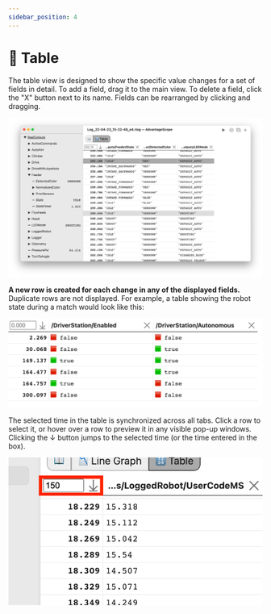```yaml
---
sidebar_position: 4
---
```


# 🔢 Table

The table view is designed to show the specific value changes for a set of fields in detail. To add a field, drag it to the main view. To delete a field, click the "X" button next to its name. Fields can be rearranged by clicking and dragging.

![Overview](./img/table-1.png)

**A new row is created for each change in any of the displayed fields.** Duplicate rows are not displayed. For example, a table showing the robot state during a match would look like this:

![Robot state table](./img/table-2.png)

The selected time in the table is synchronized across all tabs. Click a row to select it, or hover over a row to preview it in any visible pop-up windows. Clicking the ↓ button jumps to the selected time (or the time entered in the box).

![Jumping to a time](./img/table-3.png)
